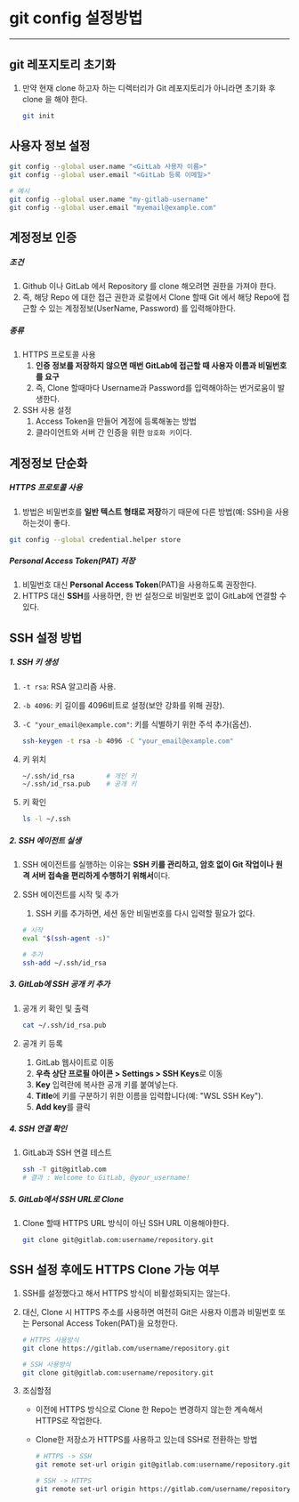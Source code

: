 # git config 설정방법

---

>

## git 레포지토리 초기화 

1. 만약 현재 clone 하고자 하는 디렉터리가 Git 레포지토리가 아니라면 초기화 후 clone 을 해야 한다. 

   ```bash
   git init
   ```

## 사용자 정보 설정

```bash
git config --global user.name "<GitLab 사용자 이름>"
git config --global user.email "<GitLab 등록 이메일>"

# 예시
git config --global user.name "my-gitlab-username"
git config --global user.email "myemail@example.com"
```

## 계정정보 인증 

##### 조건 

1. Github 이나 GitLab 에서 Repository 를 clone 해오려면 권한을 가져야 한다. 
2. 즉, 해당 Repo 에 대한 접근 권한과 로컬에서 Clone 할때 Git 에서 해당 Repo에 접근할 수 있는 계정정보(UserName, Password) 를 입력해야한다. 

##### 종류 

1. HTTPS 프로토콜 사용 
   1. **인증 정보를 저장하지 않으면 매번 GitLab에 접근할 때 사용자 이름과 비밀번호를 요구**
   2. 즉, Clone 할때마다 Username과 Password를 입력해야하는 번거로움이 발생한다. 
2. SSH 사용 설정 
   1. Access Token을 만들어 계정에 등록해놓는 방법 
   2. 클라이언트와 서버 간 인증을 위한 `암호화 키`이다. 

## 계정정보 단순화 

##### HTTPS 프로토콜 사용 

1. 방법은 비밀번호를 **일반 텍스트 형태로 저장**하기 때문에 다른 방법(예: SSH)을 사용하는것이 좋다. 

```bash
git config --global credential.helper store
```

##### Personal Access Token(PAT) 저장

1. 비밀번호 대신 **Personal Access Token**(PAT)을 사용하도록 권장한다. 
2. HTTPS 대신 **SSH**를 사용하면, 한 번 설정으로 비밀번호 없이 GitLab에 연결할 수 있다. 

## SSH 설정 방법 

##### 1. SSH 키 생성

1. `-t rsa`: RSA 알고리즘 사용.

2. `-b 4096`: 키 길이를 4096비트로 설정(보안 강화를 위해 권장).

3. `-C "your_email@example.com"`: 키를 식별하기 위한 주석 추가(옵션).

   ```bash
   ssh-keygen -t rsa -b 4096 -C "your_email@example.com"
   ```

4. 키 위치 

   ```bash
   ~/.ssh/id_rsa        # 개인 키
   ~/.ssh/id_rsa.pub    # 공개 키
   ```

5. 키 확인

   ```bash
   ls -l ~/.ssh
   ```

##### 2. SSH 에이전트 실생

1. SSH 에이전트를 실행하는 이유는 **SSH 키를 관리하고, 암호 없이 Git 작업이나 원격 서버 접속을 편리하게 수행하기 위해서**이다. 

2. SSH 에이전트를 시작 및 추가 

   1. SSH 키를 추가하면, 세션 동안 비밀번호를 다시 입력할 필요가 없다. 

   ```bash
   # 시작
   eval "$(ssh-agent -s)"
   
   # 추가 
   ssh-add ~/.ssh/id_rsa
   ```

##### 3. GitLab에 SSH 공개 키 추가

1. 공개 키 확인 및 출력

   ```bash
   cat ~/.ssh/id_rsa.pub
   ```

2. 공개 키 등록

   1. GitLab 웹사이트로 이동
   2. **우측 상단 프로필 아이콘 > Settings > SSH Keys**로 이동
   3. **Key** 입력란에 복사한 공개 키를 붙여넣는다. 
   4. **Title**에 키를 구분하기 위한 이름을 입력합니다(예: "WSL SSH Key").
   5. **Add key**를 클릭

##### 4. SSH 연결 확인

1. GitLab과 SSH 연결 테스트

   ```bash
   ssh -T git@gitlab.com
   # 결과 : Welcome to GitLab, @your_username!
   ```

##### 5. GitLab에서 SSH URL로 Clone

1. Clone 할때 HTTPS URL 방식이 아닌 SSH URL 이용해야한다. 

   ```bash
   git clone git@gitlab.com:username/repository.git
   ```

## SSH 설정 후에도 HTTPS Clone 가능 여부

1. SSH를 설정했다고 해서 HTTPS 방식이 비활성화되지는 않는다. 

2. 대신, Clone 시 HTTPS 주소를 사용하면 여전히 Git은 사용자 이름과 비밀번호 또는 Personal Access Token(PAT)을 요청한다. 

   ```bash
   # HTTPS 사용방식
   git clone https://gitlab.com/username/repository.git
   
   # SSH 사용방식 
   git clone git@gitlab.com:username/repository.git
   ```

3. 조심할점

   - 이전에 HTTPS 방식으로 Clone 한 Repo는 변경하지 않는한 계속해서 HTTPS로 작업한다. 

   - Clone한 저장소가 HTTPS를 사용하고 있는데 SSH로 전환하는 방법

     ```bash
     # HTTPS -> SSH
     git remote set-url origin git@gitlab.com:username/repository.git
     
     # SSH -> HTTPS
     git remote set-url origin https://gitlab.com/username/repository.git
     ```

     

